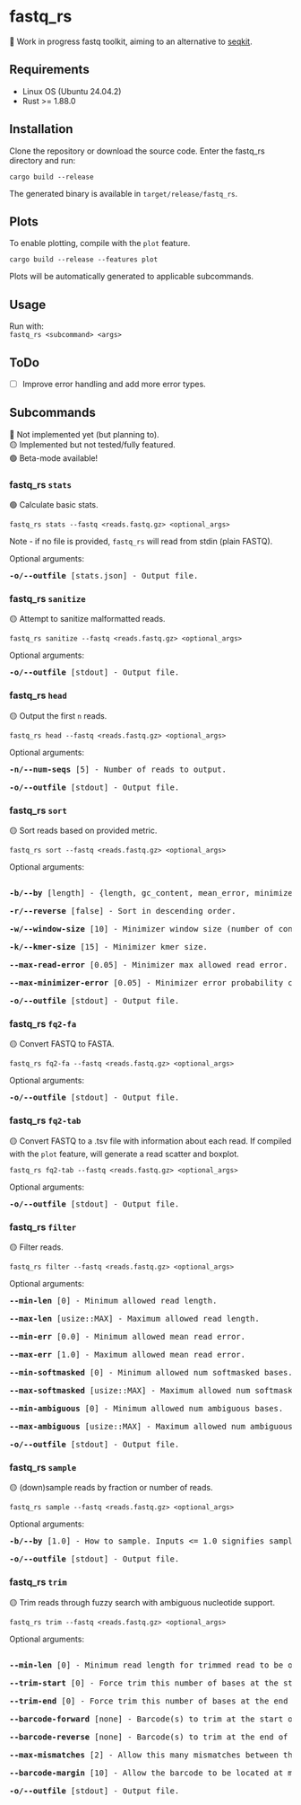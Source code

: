 # fastq_rs
🚧 Work in progress fastq toolkit, aiming to an alternative to [seqkit](https://github.com/shenwei356/seqkit/).

## Requirements
- Linux OS (Ubuntu 24.04.2)
- Rust >= 1.88.0

## Installation
Clone the repository or download the source code. Enter the fastq_rs directory and run:<br>

`cargo build --release`

The generated binary is available in `target/release/fastq_rs`.

## Plots
To enable plotting, compile with the `plot` feature.<br>

`cargo build --release --features plot`<br>

Plots will be automatically generated to applicable subcommands.

## Usage
Run with:<br>
`fastq_rs <subcommand> <args>`<br>

## ToDo
- [ ] Improve error handling and add more error types.

## Subcommands
🔴 Not implemented yet (but planning to).<br>
🟡 Implemented but not tested/fully featured.<br>
🟢 Beta-mode available!

### fastq_rs `stats`
🟢 Calculate basic stats.

`fastq_rs stats --fastq <reads.fastq.gz> <optional_args>`

Note - if no file is provided, `fastq_rs` will read from stdin (plain FASTQ).

Optional arguments:
<pre>
<b>-o/--outfile</b> [stats.json] - Output file.
</pre>

### fastq_rs `sanitize`
🟡 Attempt to sanitize malformatted reads.

`fastq_rs sanitize --fastq <reads.fastq.gz> <optional_args>`

Optional arguments:
<pre>
<b>-o/--outfile</b> [stdout] - Output file.
</pre>

### fastq_rs `head`
🟡 Output the first `n` reads.

`fastq_rs head --fastq <reads.fastq.gz> <optional_args>`

Optional arguments:
<pre>
<b>-n/--num-seqs</b> [5] - Number of reads to output.

<b>-o/--outfile</b> [stdout] - Output file.
</pre>

### fastq_rs `sort`
🟡 Sort reads based on provided metric.

`fastq_rs sort --fastq <reads.fastq.gz> <optional_args>`

Optional arguments:
<pre>

<b>-b/--by</b> [length] - {length, gc_content, mean_error, minimizers}

<b>-r/--reverse</b> [false] - Sort in descending order.

<b>-w/--window-size</b> [10] - Minimizer window size (number of consecutive kmers).

<b>-k/--kmer-size</b> [15] - Minimizer kmer size.

<b>--max-read-error</b> [0.05] - Minimizer max allowed read error. Reads with higher error rates will generate zero valid minimizers.

<b>--max-minimizer-error</b> [0.05] - Minimizer error probability cutoff.

<b>-o/--outfile</b> [stdout] - Output file.
</pre>

### fastq_rs `fq2-fa`
🟡 Convert FASTQ to FASTA.

`fastq_rs fq2-fa --fastq <reads.fastq.gz> <optional_args>`

Optional arguments:
<pre>
<b>-o/--outfile</b> [stdout] - Output file.
</pre>

### fastq_rs `fq2-tab`
🟡 Convert FASTQ to a .tsv file with information about each read. If compiled with the `plot` feature, will generate a read scatter and boxplot.

`fastq_rs fq2-tab --fastq <reads.fastq.gz> <optional_args>`

Optional arguments:
<pre>
<b>-o/--outfile</b> [stdout] - Output file.
</pre>


### fastq_rs `filter`
🟡 Filter reads.

`fastq_rs filter --fastq <reads.fastq.gz> <optional_args>`

Optional arguments:
<pre>
<b>--min-len</b> [0] - Minimum allowed read length.

<b>--max-len</b> [usize::MAX] - Maximum allowed read length.

<b>--min-err</b> [0.0] - Minimum allowed mean read error.

<b>--max-err</b> [1.0] - Maximum allowed mean read error.

<b>--min-softmasked</b> [0] - Minimum allowed num softmasked bases.

<b>--max-softmasked</b> [usize::MAX] - Maximum allowed num softmasked bases.

<b>--min-ambiguous</b> [0] - Minimum allowed num ambiguous bases.

<b>--max-ambiguous</b> [usize::MAX] - Maximum allowed num ambiguous bases.

<b>-o/--outfile</b> [stdout] - Output file.
</pre>

### fastq_rs `sample`
🟡 (down)sample reads by fraction or number of reads.

`fastq_rs sample --fastq <reads.fastq.gz> <optional_args>`

Optional arguments:
<pre>
<b>-b/--by</b> [1.0] - How to sample. Inputs <= 1.0 signifies sampling by fraction. Inputs > 1.0 signifies sampling by (whole) number of reads.

<b>-o/--outfile</b> [stdout] - Output file.
</pre>

### fastq_rs `trim`
🟡 Trim reads through fuzzy search with ambiguous nucleotide support.

`fastq_rs trim --fastq <reads.fastq.gz> <optional_args>`

Optional arguments:
<pre>

<b>--min-len</b> [0] - Minimum read length for trimmed read to be outputted.

<b>--trim-start</b> [0] - Force trim this number of bases at the start of all reads.

<b>--trim-end</b> [0] - Force trim this number of bases at the end of all reads.

<b>--barcode-forward</b> [none] - Barcode(s) to trim at the start of the read. Must be provided in 5' -> 3' direction.

<b>--barcode-reverse</b> [none] - Barcode(s) to trim at the end of the read. Must be provided in 5' -> 3' direction.

<b>--max-mismatches</b> [2] - Allow this many mismatches between the barcode and the read.

<b>--barcode-margin</b> [10] - Allow the barcode to be located at most this number of bases from the start/end of the read.

<b>-o/--outfile</b> [stdout] - Output file.
</pre>
